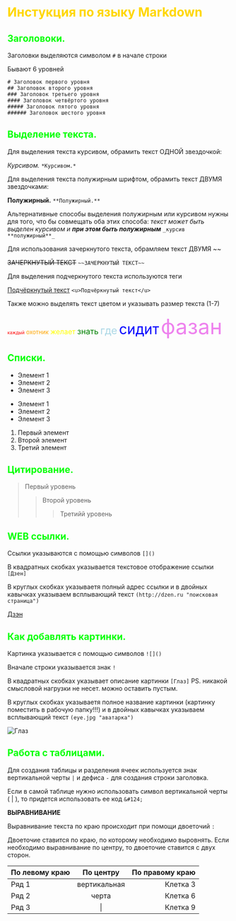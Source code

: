 # <font color=gold> Инстукция по языку Markdown </font>

## <font color=lime> Заголовоки. </font>

Заголовки выделяются символом ```#``` в начале строки

Бывают 6 уровней

```
# Заголовок первого уровня
## Заголовок второго уровня
### Заголовок третьего уровня
#### Заголовок четвёртого уровня
##### Заголовок пятого уровня
###### Заголовок шестого уровня
```

## <font color=lime> Выделение текста. </font>

Для выделения текста курсивом, обрамить текст ОДНОЙ звездочкой:  

*Курсивом.* ```*Курсивом.*```

Для выделения текста полужирным шрифтом, обрамить текст ДВУМЯ звездочками:   

**Полужирный.** ```**Полужирный.**```

Альтернативные способы выделения полужирным или курсивом нужны для того, что бы совмещать оба этих способа: _текст может быть выделен курсивом и **при этом быть полужирным**_ ```_курсив **полужирный**_```

Для использования зачеркнутого текста, обрамляем текст ДВУМЯ ~~

~~ЗАЧЕРКНУТЫЙ ТЕКСТ~~ ```~~ЗАЧЕРКНУТЫЙ ТЕКСТ~~```

Для выделения подчеркнутого текста используются теги

<u>Подчёркнутый текст</u> ```<u>Подчёркнутый текст</u>```

Также можно выделять текст цветом и указывать размер текста (1-7)

<font color=red size=1>каждый</font>
<font color=orange size=2>охотник</font>
<font color=yellow size=3>желает</font>
<font color=green size=4>знать</font>
<font color=lightblue size=5>где</font>
<font color=blue size=6>сидит</font>
<font color=violet size=7>фазан</font>

## <font color=lime> Списки. </font>

* Элемент 1
* Элемент 2
* Элемент 3

+ Элемент 1
+ Элемент 2
+ Элемент 3

1. Первый элемент 
2. Второй элемент 
3. Третий элемент

## <font color=lime> Цитирование. </font>

> Первый уровень
>>Второй уровень
>>>Третийй уровень

## <font color=lime> WEB ссылки. </font>

Ссылки указываются с помощью символов ```[]()```

В квадратных скобках указывается текстовое отображение ссылки ```[Дзен]```

В круглых скобках указываетя полный адрес ссылки и в двойных кавычках указываем всплывающий текст ```(http://dzen.ru "поисковая страница")```


[Дзэн](http://dzen.ru "поисковая страница")

## <font color=lime> Как добавлять картинки. </font>

Картинка указывается с помощью символов ```![]()```

Вначале строки указывается знак ```!```

В квадратных скобках указывает описание картинки ```[Глаз]``` PS. никакой смысловой нагрузки не несет. можно оставить пустым.

В круглых скобках указываетя полное название картинки (картинку поместить в рабочую папку!!!) и в двойных кавычках указываем всплывающий текст ```(eye.jpg "аватарка")```

![Глаз](eye.jpg "аватарка")

## <font color=lime> Работа с таблицами. </font>

Для создания таблицы и разделения ячеек используется знак вертикальной черты ```|``` и дефиса ```-``` для создания строки заголовка.

Если в самой таблице нужно использовать символ вертикальной черты ( | ), то придется использовать ее код ```&#124;```

**ВЫРАВНИВАНИЕ**

Выравнивание текста по краю происходит при помощи двоеточий ```:```

Двоеточие ставится по краю, по которому необходимо выровнять. Если необходимо выравнивание по центру, то двоеточие ставится с двух сторон.

| По левому краю | По центру    | По правому краю |
|:---------------|:------------:|----------------:|
| Ряд 1          | вертикальная | Клетка 3        |
| Ряд 2          | черта        | Клетка 6        |
| Ряд 3          | &#124;       | Клетка 9        |
